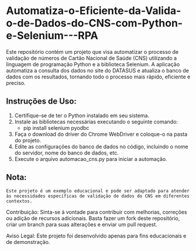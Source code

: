 # Automatiza-o-Eficiente-da-Valida-o-de-Dados-do-CNS-com-Python-e-Selenium---RPA

Este repositório contém um projeto que visa automatizar o processo de validação de números de Cartão Nacional de Saúde (CNS) utilizando a linguagem de programação Python e a biblioteca Selenium. A aplicação automatiza a consulta dos dados no site do DATASUS e atualiza o banco de dados com os resultados, tornando todo o processo mais rápido, eficiente e preciso.


## Instruções de Uso:
1. Certifique-se de ter o Python instalado em seu sistema.
2. Instale as bibliotecas necessárias executando o seguinte comando:
   - pip install selenium pyodbc
3. Faça o download do driver do Chrome WebDriver e coloque-o na pasta do projeto.
4. Edite as configurações do banco de dados no código, incluindo o nome do servidor, nome do banco de dados, etc.
5. Execute o arquivo automacao_cns.py para iniciar a automação.

## Nota: 
    Este projeto é um exemplo educacional e pode ser adaptado para atender às necessidades específicas de validação de dados do CNS em diferentes contextos.

Contribuição: Sinta-se à vontade para contribuir com melhorias, correções ou adição de recursos adicionais. Basta fazer um fork deste repositório, criar um branch para suas alterações e enviar um pull request.

Aviso Legal: Este projeto foi desenvolvido apenas para fins educacionais e de demonstração. 
